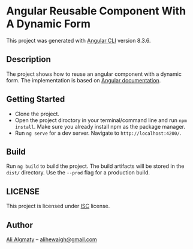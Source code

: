 # Angular Reusable Component With A Dynamic Form

This project was generated with [Angular CLI](https://github.com/angular/angular-cli) version 8.3.6.

## Description

The project shows how to reuse an angular component with a dynamic form. The implementation is based on [Angular documentation](https://angular.io/guide/dynamic-form).

## Getting Started 

- Clone the project.
- Open the project diroctory in your terminal/command line and run `npm install`. Make sure you already install npm as the package manager.
- Run `ng serve` for a dev server. Navigate to `http://localhost:4200/`.


## Build

Run `ng build` to build the project. The build artifacts will be stored in the `dist/` directory. Use the `--prod` flag for a production build.


## LICENSE

This project is licensed under [ISC](https://opensource.org/licenses/ISC) license.

## Author

<a href="https://linkedin.com/in/alihewiagh37" target="_blank">Ali Algmaty</a> – alihewaigh@gmail.com
